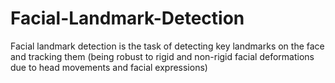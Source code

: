 # Facial-Landmark-Detection
Facial landmark detection is the task of detecting key landmarks on the face and tracking them (being robust to rigid and non-rigid facial deformations due to head movements and facial expressions)
